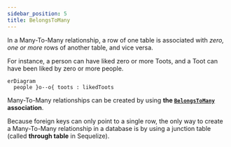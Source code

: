 ```yaml
---
sidebar_position: 5
title: BelongsToMany
---
```


In a Many-To-Many relationship, a row of one table is associated with _zero, one or more_ rows of another table, and vice versa.

For instance, a person can have liked zero or more Toots, and a Toot can have been liked by zero or more people.

```mermaid
erDiagram
  people }o--o{ toots : likedToots
```

Many-To-Many relationships can be created by using __the [`BelongsToMany`](./belongs-to-many.md) association__.

Because foreign keys can only point to a single row,
the only way to create a Many-To-Many relationship in a database is by using a junction table (called __through table__ in Sequelize).